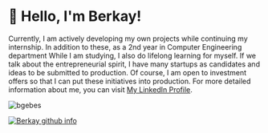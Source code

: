 # 👋 Hello, I'm Berkay!

Currently, I am actively developing my own projects while continuing my internship. In addition to these, as a 2nd year in Computer Engineering department
While I am studying, I also do lifelong learning for myself. If we talk about the entrepreneurial spirit, I have many startups as candidates and ideas to be submitted to production. Of course, I am open to investment offers so that I can put these initiatives into production. For more detailed information about me, you can visit [My LinkedIn Profile](https://www.linkedin.com/in/berkay-gebes/).

<p align="left"> <img src="https://komarev.com/ghpvc/?username=bgebes&label=Views&color=blue&style=plastic" alt="bgebes" /> </p>

[![Berkay github info](https://github-readme-stats.vercel.app/api?username=bgebes&show_icons=true)](https://github.com/bgebes)
